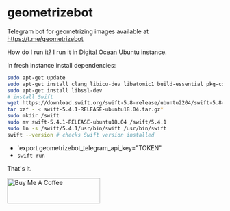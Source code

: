 # geometrizebot
Telegram bot for geometrizing images available at https://t.me/geometrizebot

How do I run it? I run it in [Digital Ocean](https://m.do.co/c/e843d5778ae5) Ubuntu instance.

In fresh instance install dependencies:
```bash
sudo apt-get update
sudo apt-get install clang libicu-dev libatomic1 build-essential pkg-config
sudo apt-get install libssl-dev
# install Swift
wget https://download.swift.org/swift-5.8-release/ubuntu2204/swift-5.8-RELEASE/swift-5.8-RELEASE-ubuntu22.04.tar.gz
tar xzf - < swift-5.4.1-RELEASE-ubuntu18.04.tar.gz*
sudo mkdir /swift
sudo mv swift-5.4.1-RELEASE-ubuntu18.04 /swift/5.4.1
sudo ln -s /swift/5.4.1/usr/bin/swift /usr/bin/swift
swift --version # checks Swift version installed
```

* `export geometrizebot_telegram_api_key="TOKEN"
* `swift run`

That's it.

<a href="https://www.buymeacoffee.com/valeriyvan" target="_blank"><img src="https://cdn.buymeacoffee.com/buttons/v2/default-yellow.png" alt="Buy Me A Coffee" style="height: 60px !important;width: 217px !important;" ></a>

